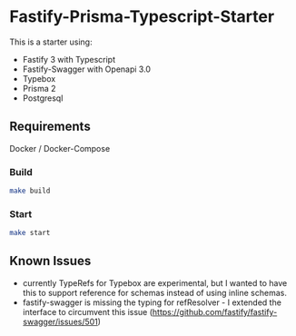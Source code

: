 # Fastify-Prisma-Typescript-Starter

This is a starter using:

- Fastify 3 with Typescript
- Fastify-Swagger with Openapi 3.0
- Typebox
- Prisma 2
- Postgresql

## Requirements

Docker / Docker-Compose

### Build

```bash
make build
```

### Start

```bash
make start
```

## Known Issues

- currently TypeRefs for Typebox are experimental, but I wanted to have this to support reference for schemas instead of using inline schemas.
- fastify-swagger is missing the typing for refResolver - I extended the interface to circumvent this issue (https://github.com/fastify/fastify-swagger/issues/501)
